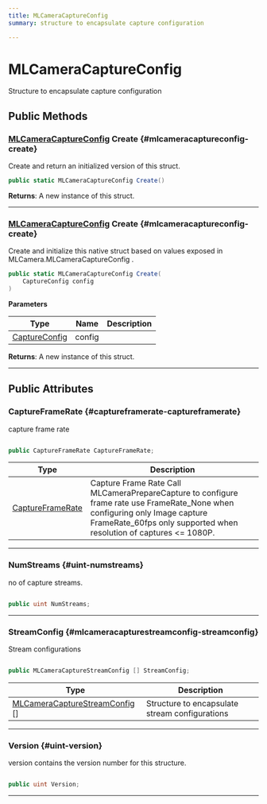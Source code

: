 ```yaml
---
title: MLCameraCaptureConfig
summary: structure to encapsulate capture configuration 

---
```


# MLCameraCaptureConfig




Structure to encapsulate capture configuration   





## Public Methods

### [MLCameraCaptureConfig](/unity-api/api/UnityEngine.XR.MagicLeap/MLCamera/NativeBindings/UnityEngine.XR.MagicLeap.MLCamera.NativeBindings.MLCameraCaptureConfig.md) Create {#mlcameracaptureconfig-create}

Create and return an initialized version of this struct. 

```csharp
public static MLCameraCaptureConfig Create()
```






**Returns**: A new instance of this struct.



-----------

### [MLCameraCaptureConfig](/unity-api/api/UnityEngine.XR.MagicLeap/MLCamera/NativeBindings/UnityEngine.XR.MagicLeap.MLCamera.NativeBindings.MLCameraCaptureConfig.md) Create {#mlcameracaptureconfig-create}

Create and initialize this native struct based on values exposed in MLCamera.MLCameraCaptureConfig   . 

```csharp
public static MLCameraCaptureConfig Create(
    CaptureConfig config
)
```


**Parameters**

| Type | Name  | Description  | 
|--|--|--|
| [CaptureConfig](/unity-api/api/UnityEngine.XR.MagicLeap/MLCamera/UnityEngine.XR.MagicLeap.MLCamera.CaptureConfig.md) |config||






**Returns**: A new instance of this struct.



-----------

## Public Attributes

### CaptureFrameRate {#captureframerate-captureframerate}

capture frame rate 

```csharp

public CaptureFrameRate CaptureFrameRate;

```

| Type | Description  | 
|--|--|
| [CaptureFrameRate](/unity-api/api/UnityEngine.XR.MagicLeap/MLCamera/UnityEngine.XR.MagicLeap.MLCamera.md#enums-captureframerate) | Capture Frame Rate Call MLCameraPrepareCapture to configure frame rate use FrameRate&#95;None when configuring only Image capture FrameRate&#95;60fps only supported when resolution of captures &lt;= 1080P.  |





-----------

### NumStreams {#uint-numstreams}

no of capture streams. 

```csharp

public uint NumStreams;

```






-----------

### StreamConfig {#mlcameracapturestreamconfig-streamconfig}

Stream configurations 

```csharp

public MLCameraCaptureStreamConfig [] StreamConfig;

```

| Type | Description  | 
|--|--|
| [MLCameraCaptureStreamConfig](/unity-api/api/UnityEngine.XR.MagicLeap/MLCamera/NativeBindings/UnityEngine.XR.MagicLeap.MLCamera.NativeBindings.MLCameraCaptureStreamConfig.md) [] | Structure to encapsulate stream configurations  |





-----------

### Version {#uint-version}

version contains the version number for this structure. 

```csharp

public uint Version;

```






-----------

